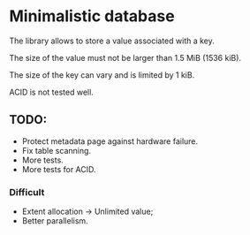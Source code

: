 # Minimalistic database

The library allows to store a value associated with a key.

The size of the value must not be larger than 1.5 MiB (1536 kiB).

The size of the key can vary and is limited by 1 kiB.

ACID is not tested well.

## TODO:

* Protect metadata page against hardware failure.
* Fix table scanning.
* More tests.
* More tests for ACID.

### Difficult

* Extent allocation -> Unlimited value;
* Better parallelism.
